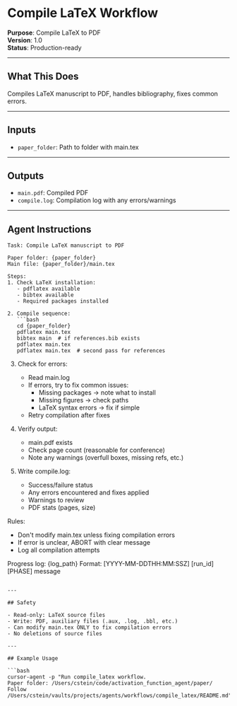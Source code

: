 # Compile LaTeX Workflow

**Purpose**: Compile LaTeX to PDF  
**Version**: 1.0  
**Status**: Production-ready

---

## What This Does

Compiles LaTeX manuscript to PDF, handles bibliography, fixes common errors.

---

## Inputs

- `paper_folder`: Path to folder with main.tex

---

## Outputs

- `main.pdf`: Compiled PDF
- `compile.log`: Compilation log with any errors/warnings

---

## Agent Instructions

```
Task: Compile LaTeX manuscript to PDF

Paper folder: {paper_folder}
Main file: {paper_folder}/main.tex

Steps:
1. Check LaTeX installation:
   - pdflatex available
   - bibtex available
   - Required packages installed

2. Compile sequence:
   ```bash
   cd {paper_folder}
   pdflatex main.tex
   bibtex main  # if references.bib exists
   pdflatex main.tex
   pdflatex main.tex  # second pass for references
   ```

3. Check for errors:
   - Read main.log
   - If errors, try to fix common issues:
     * Missing packages → note what to install
     * Missing figures → check paths
     * LaTeX syntax errors → fix if simple
   - Retry compilation after fixes

4. Verify output:
   - main.pdf exists
   - Check page count (reasonable for conference)
   - Note any warnings (overfull boxes, missing refs, etc.)

5. Write compile.log:
   - Success/failure status
   - Any errors encountered and fixes applied
   - Warnings to review
   - PDF stats (pages, size)

Rules:
- Don't modify main.tex unless fixing compilation errors
- If error is unclear, ABORT with clear message
- Log all compilation attempts

Progress log: {log_path}
Format: [YYYY-MM-DDTHH:MM:SSZ] [run_id] [PHASE] message
```

---

## Safety

- Read-only: LaTeX source files
- Write: PDF, auxiliary files (.aux, .log, .bbl, etc.)
- Can modify main.tex ONLY to fix compilation errors
- No deletions of source files

---

## Example Usage

```bash
cursor-agent -p "Run compile_latex workflow.
Paper folder: /Users/cstein/code/activation_function_agent/paper/
Follow /Users/cstein/vaults/projects/agents/workflows/compile_latex/README.md"
```


